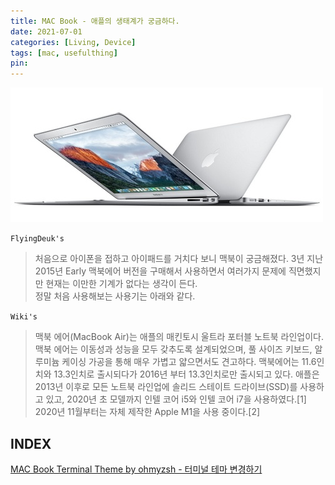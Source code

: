 ```yaml
---
title: MAC Book - 애플의 생태계가 궁금하다.
date: 2021-07-01
categories: [Living, Device]
tags: [mac, usefulthing]
pin:
---
```


![macbook](/img/living/macbook/macbook.jpg)

`FlyingDeuk's`
> 처음으로 아이폰을 접하고 아이패드를 거치다 보니 맥북이 궁금해졌다. 3년 지난 2015년 Early 맥북에어 버전을 구매해서 사용하면서 여러가지 문제에 직면했지만 현재는 이만한 기계가 없다는 생각이 든다. <br>
정말 처음 사용해보는 사용기는 아래와 같다.

`Wiki's`
> 맥북 에어(MacBook Air)는 애플의 매킨토시 울트라 포터블 노트북 라인업이다. 맥북 에어는 이동성과 성능을 모두 갖추도록 설계되었으며, 풀 사이즈 키보드, 알루미늄 케이싱 가공을 통해 매우 가볍고 얇으면서도 견고하다. 맥북에어는 11.6인치와 13.3인치로 출시되다가 2016년 부터 13.3인치로만 출시되고 있다. 애플은 2013년 이후로 모든 노트북 라인업에 솔리드 스테이트 드라이브(SSD)를 사용하고 있고, 2020년 초 모델까지 인텔 코어 i5와 인텔 코어 i7을 사용하였다.[1] 2020년 11월부터는 자체 제작한 Apple M1을 사용 중이다.[2]


## INDEX

[MAC Book Terminal Theme by ohmyzsh - 터미널 테마 변경하기](/posts/Mac-Terminal/)
